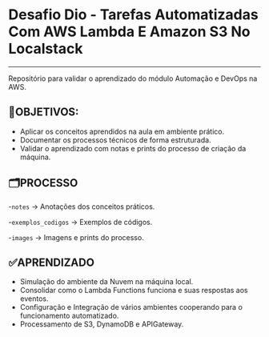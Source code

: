 # Desafio Dio - Tarefas Automatizadas Com AWS Lambda E Amazon S3 No Localstack
***
Repositório para validar o aprendizado do módulo Automação e DevOps na AWS.

## 📍OBJETIVOS:
- Aplicar os conceitos aprendidos na aula em ambiente prático.
- Documentar os processos técnicos de forma estruturada.
- Validar o aprendizado com notas e prints do processo de criação da máquina.

## 🗂PROCESSO
-`notes` → Anotações dos conceitos práticos.

-`exemplos_codigos` → Exemplos de códigos.

-`images` → Imagens e prints do processo.

## ✅APRENDIZADO
- Simulação do ambiente da Nuvem na máquina local.
- Consolidar como o Lambda Functions funciona e suas respostas aos eventos.
- Configuração e Integração de vários ambientes cooperando para o funcionamento automatizado.
- Processamento de S3, DynamoDB e APIGateway.
